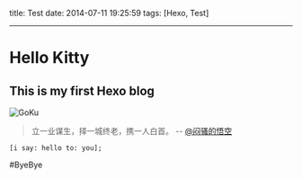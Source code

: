 title: Test
date: 2014-07-11 19:25:59
tags: [Hexo, Test]

---

# Hello Kitty

## This is my first Hexo blog

![GoKu](/img/me.jpg)

> 立一业谋生，择一城终老，携一人白首。
> -- [@闷骚的悟空](http://weibo.com/u/1272660443)


``` objc
[i say: hello to: you];
```

#ByeBye



